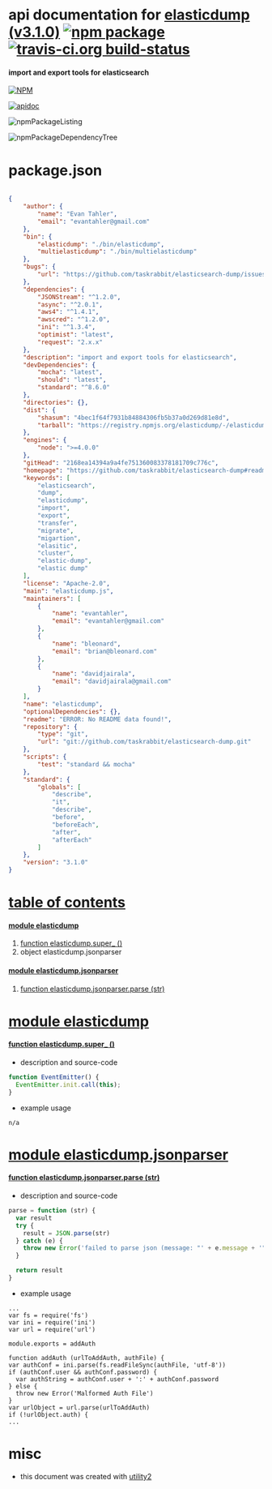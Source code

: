 # api documentation for  [elasticdump (v3.1.0)](https://github.com/taskrabbit/elasticsearch-dump#readme)  [![npm package](https://img.shields.io/npm/v/npmdoc-elasticdump.svg?style=flat-square)](https://www.npmjs.org/package/npmdoc-elasticdump) [![travis-ci.org build-status](https://api.travis-ci.org/npmdoc/node-npmdoc-elasticdump.svg)](https://travis-ci.org/npmdoc/node-npmdoc-elasticdump)
#### import and export tools for elasticsearch

[![NPM](https://nodei.co/npm/elasticdump.png?downloads=true)](https://www.npmjs.com/package/elasticdump)

[![apidoc](https://npmdoc.github.io/node-npmdoc-elasticdump/build/screenCapture.buildNpmdoc.browser._2Fhome_2Ftravis_2Fbuild_2Fnpmdoc_2Fnode-npmdoc-elasticdump_2Ftmp_2Fbuild_2Fapidoc.html.png)](https://npmdoc.github.io/node-npmdoc-elasticdump/build/apidoc.html)

![npmPackageListing](https://npmdoc.github.io/node-npmdoc-elasticdump/build/screenCapture.npmPackageListing.svg)

![npmPackageDependencyTree](https://npmdoc.github.io/node-npmdoc-elasticdump/build/screenCapture.npmPackageDependencyTree.svg)



# package.json

```json

{
    "author": {
        "name": "Evan Tahler",
        "email": "evantahler@gmail.com"
    },
    "bin": {
        "elasticdump": "./bin/elasticdump",
        "multielasticdump": "./bin/multielasticdump"
    },
    "bugs": {
        "url": "https://github.com/taskrabbit/elasticsearch-dump/issues"
    },
    "dependencies": {
        "JSONStream": "^1.2.0",
        "async": "^2.0.1",
        "aws4": "^1.4.1",
        "awscred": "^1.2.0",
        "ini": "^1.3.4",
        "optimist": "latest",
        "request": "2.x.x"
    },
    "description": "import and export tools for elasticsearch",
    "devDependencies": {
        "mocha": "latest",
        "should": "latest",
        "standard": "^8.6.0"
    },
    "directories": {},
    "dist": {
        "shasum": "4bec1f64f7931b84884306fb5b37a0d269d81e8d",
        "tarball": "https://registry.npmjs.org/elasticdump/-/elasticdump-3.1.0.tgz"
    },
    "engines": {
        "node": ">=4.0.0"
    },
    "gitHead": "2168ea14394a9a4fe751360083378181709c776c",
    "homepage": "https://github.com/taskrabbit/elasticsearch-dump#readme",
    "keywords": [
        "elasticsearch",
        "dump",
        "elasticdump",
        "import",
        "export",
        "transfer",
        "migrate",
        "migartion",
        "elasitic",
        "cluster",
        "elastic-dump",
        "elastic dump"
    ],
    "license": "Apache-2.0",
    "main": "elasticdump.js",
    "maintainers": [
        {
            "name": "evantahler",
            "email": "evantahler@gmail.com"
        },
        {
            "name": "bleonard",
            "email": "brian@bleonard.com"
        },
        {
            "name": "davidjairala",
            "email": "davidjairala@gmail.com"
        }
    ],
    "name": "elasticdump",
    "optionalDependencies": {},
    "readme": "ERROR: No README data found!",
    "repository": {
        "type": "git",
        "url": "git://github.com/taskrabbit/elasticsearch-dump.git"
    },
    "scripts": {
        "test": "standard && mocha"
    },
    "standard": {
        "globals": [
            "describe",
            "it",
            "describe",
            "before",
            "beforeEach",
            "after",
            "afterEach"
        ]
    },
    "version": "3.1.0"
}
```



# <a name="apidoc.tableOfContents"></a>[table of contents](#apidoc.tableOfContents)

#### [module elasticdump](#apidoc.module.elasticdump)
1.  [function <span class="apidocSignatureSpan">elasticdump.</span>super_ ()](#apidoc.element.elasticdump.super_)
1.  object <span class="apidocSignatureSpan">elasticdump.</span>jsonparser

#### [module elasticdump.jsonparser](#apidoc.module.elasticdump.jsonparser)
1.  [function <span class="apidocSignatureSpan">elasticdump.jsonparser.</span>parse (str)](#apidoc.element.elasticdump.jsonparser.parse)



# <a name="apidoc.module.elasticdump"></a>[module elasticdump](#apidoc.module.elasticdump)

#### <a name="apidoc.element.elasticdump.super_"></a>[function <span class="apidocSignatureSpan">elasticdump.</span>super_ ()](#apidoc.element.elasticdump.super_)
- description and source-code
```javascript
function EventEmitter() {
  EventEmitter.init.call(this);
}
```
- example usage
```shell
n/a
```



# <a name="apidoc.module.elasticdump.jsonparser"></a>[module elasticdump.jsonparser](#apidoc.module.elasticdump.jsonparser)

#### <a name="apidoc.element.elasticdump.jsonparser.parse"></a>[function <span class="apidocSignatureSpan">elasticdump.jsonparser.</span>parse (str)](#apidoc.element.elasticdump.jsonparser.parse)
- description and source-code
```javascript
parse = function (str) {
  var result
  try {
    result = JSON.parse(str)
  } catch (e) {
    throw new Error('failed to parse json (message: "' + e.message + '") - source: ' + JSON.stringify(str))
  }

  return result
}
```
- example usage
```shell
...
var fs = require('fs')
var ini = require('ini')
var url = require('url')

module.exports = addAuth

function addAuth (urlToAddAuth, authFile) {
var authConf = ini.parse(fs.readFileSync(authFile, 'utf-8'))
if (authConf.user && authConf.password) {
  var authString = authConf.user + ':' + authConf.password
} else {
  throw new Error('Malformed Auth File')
}
var urlObject = url.parse(urlToAddAuth)
if (!urlObject.auth) {
...
```



# misc
- this document was created with [utility2](https://github.com/kaizhu256/node-utility2)
